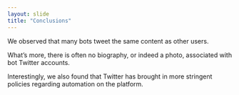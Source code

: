 ```yaml
---
layout: slide
title: "Conclusions"
---
```


We observed that many bots tweet the same content as other users. 

What’s more, there is often no biography, or indeed a photo, associated with bot Twitter accounts.

Interestingly, we also found that Twitter has brought in more stringent policies regarding automation on the platform.
